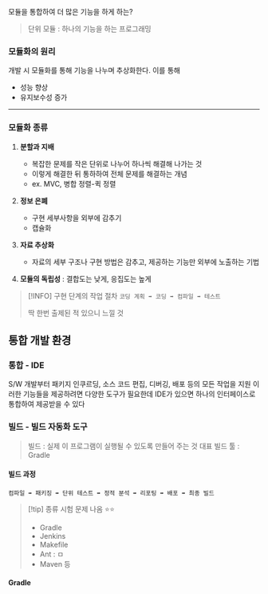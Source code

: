 
모듈을 통합하여 더 많은 기능을 하게 하는?


> 단위 모듈 : 하나의 기능을 하는 프로그래밍 

### 모듈화의 원리 
개발 시 모듈화를 통해 기능을 나누며 추상화한다.
이를 통해
- 성능 향상
- 유지보수성 증가

---
### 모듈화 종류 
1. **분할과 지배** 
	- 복잡한 문제를 작은 단위로 나누어 하나씩 해결해 나가는 것 
	- 이렇게 해결한 뒤 통하하여 전체 문제를 해결하는 개념 
	- ex. MVC, 병합 정렬-퀵 정렬 
	  
2. **정보 은폐**
	 - 구현 세부사항을 외부에 감추기 
	 - 캡슐화 
	 
3. **자료 추상화**
	- 자료의 세부 구조나 구현 방법은 감추고, 제공하는 기능만 외부에 노출하는 기법 
	  
4. **모듈의 독립성** : 결합도는 낮게, 응집도는 높게 

> [!INFO] 구현 단계의 작업 절차 
> `코딩 계획 ➡ 코딩 ➡ 컴파일 ➡ 테스트 `
> 
> 딱 한번 출제된 적 있으니 느낄 것 


## 통합 개발 환경 

### 통합 - IDE 
S/W 개발부터 패키지 인쿠르딩, 소스 코드 편집, 디버깅, 배포 등의 모든 작업을 지원 
이러한 기능들을 제공하려면 다양한 도구가 필요한데 IDE가 있으면 하나의 인터페이스로 통합하여 제공받을 수 있다

### 빌드 - 빌드 자동화 도구 
> 빌드 : 실제 이 프로그램이 실행될 수 있도록 만들어 주는 것 
> 대표 빌드 툴 : Gradle

#### 빌드 과정 
`컴파일 ➡ 패키징 ➡ 단위 테스트 ➡ 정적 분석 ➡ 리포팅 ➡ 배포 ➡ 최종 빌드`

>[!tip] 종류 시험 문제 나옴 ⭐⭐
>- Gradle
>- Jenkins
>- Makefile
>- Ant : ㅁ
>- Maven 등 
>

#### Gradle 


